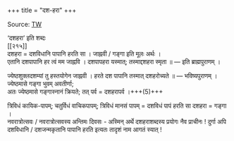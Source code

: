 +++
title = "दश-हरा"
+++

Source: [TW](https://ashtadhyayi.com/courses/bhaashaapaak3/)

‘दशहरा’ इति शब्दः  
[[२१५]]  
दशहरा = दशविधानि पापानि हरति सा ।  जाह्नवी / गङ्गा इति मूलः अर्थः ।   
एतानि दशपापानि हर त्वं मम जाह्नवि । दशपापहरा यस्मात्; तस्माद्दशहरा स्मृता ॥ — इति ब्राह्मपुराणम् ।  

ज्येष्ठशुक्लदशम्यां तु हस्तयोगेन जाह्नवी । हरते दश पापानि तस्मात् दशहरोच्यते ॥ — भविष्यपुराणम् ।  
ज्येष्ठमासे गङ्गा भुवम् अवतीर्णा;  
अतः ज्येष्ठमासे गङ्गास्नानं क्रियते; तत् पर्व =  दशहरापर्व ।+++(5)+++  


त्रिविधं कायिक-पापम्; चतुर्विधं वाचिकपापम्; त्रिविधं मानसं पापम् = दशविधं पापं हरति सा दशहरा = गङ्गा ।  
नवरात्रोत्सवः / नवरात्रोत्सवस्य अन्तिमः दिवसः - अस्मिन् अर्थे दशहराशब्दस्य प्रयोगः नैव प्राचीनः ! दुर्गा अपि दशविधानि / दशजन्मकृतानि पापानि हरति इत्यतः तादृशं नाम आगतं स्यात् !

